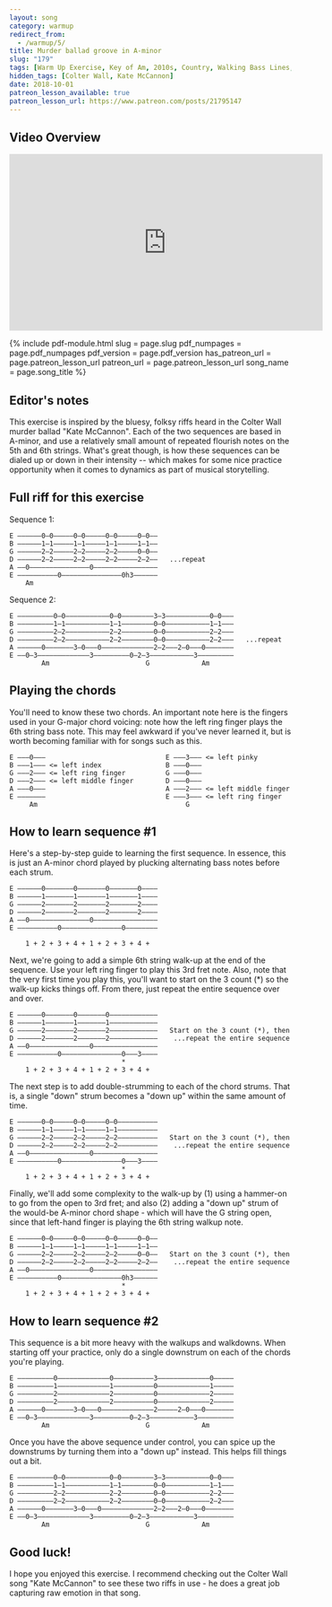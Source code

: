 ```yaml
---
layout: song
category: warmup
redirect_from:
  - /warmup/5/
title: Murder ballad groove in A-minor
slug: "179"
tags: [Warm Up Exercise, Key of Am, 2010s, Country, Walking Bass Lines, Licks & Fills]
hidden_tags: [Colter Wall, Kate McCannon]
date: 2018-10-01
patreon_lesson_available: true
patreon_lesson_url: https://www.patreon.com/posts/21795147
---
```


## Video Overview

<iframe width="560" height="315" src="https://www.youtube.com/embed/2eZ6BRP71E4?showinfo=0" frameborder="0" allowfullscreen></iframe>

<!-- Coming soon! -->

{% include pdf-module.html
     slug = page.slug
     pdf_numpages = page.pdf_numpages
     pdf_version = page.pdf_version
     has_patreon_url = page.patreon_lesson_url
     patreon_url = page.patreon_lesson_url
     song_name = page.song_title %}

## Editor's notes

This exercise is inspired by the bluesy, folksy riffs heard in the Colter Wall murder ballad "Kate McCannon". Each of the two sequences are based in A-minor, and use a relatively small amount of repeated flourish notes on the 5th and 6th strings. What's great though, is how these sequences can be dialed up or down in their intensity -- which makes for some nice practice opportunity when it comes to dynamics as part of musical storytelling.

## Full riff for this exercise

Sequence 1:

    E —–—–––0–0–—–––0—0–—–––0–0–—–––0–0––
    B —–—–––1–1–—–––1—1–—–––1–1–—–––1–1––
    G —–—–––2–2–—–––2—2–—–––2–2–—–––0–0––
    D —–—–––2–2–—–––2—2–—–––2–2–—–––2–2––   ...repeat
    A —–0–——–—–—–———–—––0——––––—––––—––––
    E —–—––––—–—0—–––––––—–––––—0h3––––––
        Am

Sequence 2:

    E —–—–—–—––0–0––—––––––––0—0––––––––3–3–––––––––––0–0—––
    B —–—–—–—––1–1––—––––––––1—1––––––––0–0–––––––––––1–1—––
    G —–—–—–—––2–2––—––––––––2—2––––––––0–0–––––––––––2–2—––
    D —–—–—–—––2–2––—––––––––2—2––––––––0–0–––––––––––2–2—––   ...repeat
    A —–––—–0–—–—–—–3—0—–—0––——–—–––––––2–2—––2–0–––0––—––––
    E —–0–3–—–––—–—––—––3–––––—–—–0–2–3––––—––––––3––––—––––
            Am                        G             Am

## Playing the chords

You'll need to know these two chords. An important note here is the fingers used in your G-major chord voicing: note how the left ring finger plays the 6th string bass note. This may feel awkward if you've never learned it, but is worth becoming familiar with for songs such as this.

    E —––0–––                              E —––3––– <= left pinky
    B —––1––– <= left index                B —––0–––
    G —––2––– <= left ring finger          G —––0–––
    D —––2––– <= left middle finger        D —––0–––
    A —––0–—–                              A —––2–—– <= left middle finger
    E —––—–––                              E —––3––– <= left ring finger
         Am                                     G

## How to learn sequence #1

Here's a step-by-step guide to learning the first sequence. In essence, this is just an A-minor chord played by plucking alternating bass notes before each strum.

    E —–—–––0–––—–––0—––—–––0–––—–––0––––
    B —–—–––1–––—–––1—––—–––1–––—–––1––––
    G —–—–––2–––—–––2—––—–––2–––—–––2––––
    D —–—–––2–––—–––2—––—–––2–––—–––2––––
    A —–0–——–—–—–———–—––0——––––—–––––––––
    E —–—––––—–—0—–––––––—–––––—0––––––––

        1 + 2 + 3 + 4 + 1 + 2 + 3 + 4 +

Next, we're going to add a simple 6th string walk-up at the end of the sequence. Use your left ring finger to play this 3rd fret note. Also, note that the very first time you play this, you'll want to start on the 3 count (*) so the walk-up kicks things off. From there, just repeat the entire sequence over and over.

    E —–—–––0–––—–––0—––—–––0–––—–––—––––
    B —–—–––1–––—–––1—––—–––1–––—–––—––––
    G —–—–––2–––—–––2—––—–––2–––—–––—––––   Start on the 3 count (*), then
    D —–—–––2–––—–––2—––—–––2–––—–––—––––    ...repeat the entire sequence
    A —–0–——–—–—–———–—––0——––––—––––—––––
    E —–—––––—–—0—–––––––—–––––—0–––3––––
                                *
        1 + 2 + 3 + 4 + 1 + 2 + 3 + 4 +

The next step is to add double-strumming to each of the chord strums. That is, a single "down" strum becomes a "down up" within the same amount of time.

    E —–—–––0–0–—–––0—0–—–––0–0–—–––—––––
    B —–—–––1–1–—–––1—1–—–––1–1–—–––—––––
    G —–—–––2–2–—–––2—2–—–––2–2–—–––—––––   Start on the 3 count (*), then
    D —–—–––2–2–—–––2—2–—–––2–2–—–––—––––    ...repeat the entire sequence
    A —–0–——–—–—–———–—––0——––––—––––—––––
    E —–—––––—–—0—–––––––—–––––—0–––3––––
                                *
        1 + 2 + 3 + 4 + 1 + 2 + 3 + 4 +

Finally, we'll add some complexity to the walk-up by (1) using a hammer-on to go from the open to 3rd fret; and also (2) adding a "down up" strum of the would-be A-minor chord shape - which will have the G string open, since that left-hand finger is playing the 6th string walkup note.

    E —–—–––0–0–—–––0—0–—–––0–0–—–––0–0––
    B —–—–––1–1–—–––1—1–—–––1–1–—–––1–1––
    G —–—–––2–2–—–––2—2–—–––2–2–—–––0–0––   Start on the 3 count (*), then
    D —–—–––2–2–—–––2—2–—–––2–2–—–––2–2––    ...repeat the entire sequence
    A —–0–——–—–—–———–—––0——––––—––––—––––
    E —–—––––—–—0—–––––––—–––––—0h3––––––
                                *
        1 + 2 + 3 + 4 + 1 + 2 + 3 + 4 +

## How to learn sequence #2

This sequence is a bit more heavy with the walkups and walkdowns. When starting off your practice, only do a single downstrum on each of the chords you're playing.

    E —–—–—–—––0––––—––––––––0—–––––––––3–––––––––––––0––—––
    B —–—–—–—––1––––—––––––––1—–––––––––0–––––––––––––1––—––
    G —–—–—–—––2––––—––––––––2—–––––––––0–––––––––––––2––—––
    D —–—–—–—––2––––—––––––––2—–––––––––0–––––––––––––2––—––
    A —–––—–0–—–—–—–3—0—–—0––——–—–––––––2––—––2–0–––0––—––––
    E —–0–3–—–––—–—––—––3–––––—–—–0–2–3––––—––––––3––––—––––
            Am                        G             Am

Once you have the above sequence under control, you can spice up the downstrums by turning them into a "down up" instead. This helps fill things out a bit.

    E —–—–—–—––0–0––—––––––––0—0––––––––3–3–––––––––––0–0—––
    B —–—–—–—––1–1––—––––––––1—1––––––––0–0–––––––––––1–1—––
    G —–—–—–—––2–2––—––––––––2—2––––––––0–0–––––––––––2–2—––
    D —–—–—–—––2–2––—––––––––2—2––––––––0–0–––––––––––2–2—––
    A —–––—–0–—–—–—–3—0—–—0––——–—–––––––2–2—––2–0–––0––—––––
    E —–0–3–—–––—–—––—––3–––––—–—–0–2–3––––—––––––3––––—––––
            Am                        G             Am

## Good luck!

I hope you enjoyed this exercise. I recommend checking out the Colter Wall song "Kate McCannon" to see these two riffs in use - he does a great job capturing raw emotion in that song.
